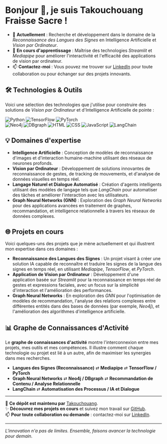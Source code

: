 # Bonjour 👋, je suis Takouchouang Fraisse Sacre !

- 🔭 **Actuellement** : Recherche et développement dans le domaine de la *Reconnaissance des Langues des Signes* en Intelligence Artificielle et *Vision par Ordinateur*.
- 🌱 **En cours d'apprentissage** : Maîtrise des technologies *Streamlit* et *Mediapipe* pour améliorer l'interactivité et l'efficacité des applications de vision par ordinateur.
- 📫 **Contactez-moi** : Vous pouvez me trouver sur [LinkedIn](https://www.linkedin.com/in/takouchouang-fraisse-sacre-a0761a312/) pour toute collaboration ou pour échanger sur des projets innovants.

## 🛠 Technologies & Outils

Voici une sélection des technologies que j'utilise pour construire des solutions de *Vision par Ordinateur* et d'Intelligence Artificielle de pointe :

![Python](https://img.shields.io/badge/Python-blue?style=flat&logo=python)  ![TensorFlow](https://img.shields.io/badge/TensorFlow-orange?style=flat&logo=tensorflow)  ![PyTorch](https://img.shields.io/badge/PyTorch-red?style=flat&logo=pytorch)  
![Neo4j](https://img.shields.io/badge/Neo4j-lightblue?style=flat&logo=neo4j) ![DBgraph](https://img.shields.io/badge/DBgraph-gray?style=flat) ![HTML](https://img.shields.io/badge/HTML5-orange?style=flat&logo=html5)
![CSS](https://img.shields.io/badge/CSS3-blue?style=flat&logo=css3)  ![JavaScript](https://img.shields.io/badge/JavaScript-yellow?style=flat&logo=javascript) ![LangChain](https://img.shields.io/badge/LangChain-lightgreen?style=flat&logo=python)
 
## 💡 Domaines d'expertise

- **Intelligence Artificielle** : Conception de modèles de reconnaissance d'images et d'interaction humaine-machine utilisant des réseaux de neurones profonds.
- **Vision par Ordinateur** : Développement de solutions innovantes de reconnaissance de gestes, de tracking de mouvements, et d'analyse de données visuelles en temps réel.
- **Langage Naturel et Dialogue Automatisé** : Création d'agents intelligents utilisant des modèles de langage tels que *LangChain* pour automatiser des tâches et améliorer l'interaction avec les utilisateurs.
- **Graph Neural Networks (GNN)** : Exploration des *Graph Neural Networks* pour des applications avancées en traitement de graphes, recommandation, et intelligence relationnelle à travers les réseaux de données complexes.

## 🌐 Projets en cours

Voici quelques-uns des projets que je mène actuellement et qui illustrent mon expertise dans ces domaines :

- **Reconnaissance des Langues des Signes** : Un projet visant à créer une solution IA capable de reconnaître et traduire les signes de la langue des signes en temps réel, en utilisant *Mediapipe*, *TensorFlow*, et *PyTorch*.
- **Application de Vision par Ordinateur** : Développement d'une application basée sur *Streamlit* pour la reconnaissance en temps réel de gestes et expressions faciales, avec un focus sur la simplicité d'interaction et l'amélioration des performances.
- **Graph Neural Networks** : En exploration des *GNN* pour l'optimisation de modèles de recommandation, l'analyse des relations complexes entre différentes entités dans des bases de données (par exemple, *Neo4j*), et l'amélioration des algorithmes d'intelligence artificielle.

## 📊 Graphe de Connaissances d'Activité

Le **graphe de connaissances d'activité** montre l'interconnexion entre mes projets, mes outils et mes compétences. Il illustre comment chaque technologie ou projet est lié à un autre, afin de maximiser les synergies dans mes recherches.

- **Langues des Signes (Reconnaissance)** ⇄ **Mediapipe** ⇄ **TensorFlow / PyTorch**
- **Graph Neural Networks** ⇄ **Neo4j / DBgraph** ⇄ **Recommandation de Contenu / Analyse Relationnelle**
- **LangChain** ⇄ **Automatisation des Processus / IA et Dialogue**

---

🌟 **Ce dépôt est maintenu par** [Takouchouang](https://github.com/Takouchouang).  
✨ **Découvrez mes projets en cours** et suivez mon travail sur [GitHub](https://github.com/Takouchouang).  
📫 **Pour toute collaboration ou demande** : contactez-moi sur [LinkedIn](https://www.linkedin.com/in/takouchouang-fraisse-sacre-a0761a312/).

---

*L'innovation n'a pas de limites. Ensemble, faisons avancer la technologie pour demain.*

